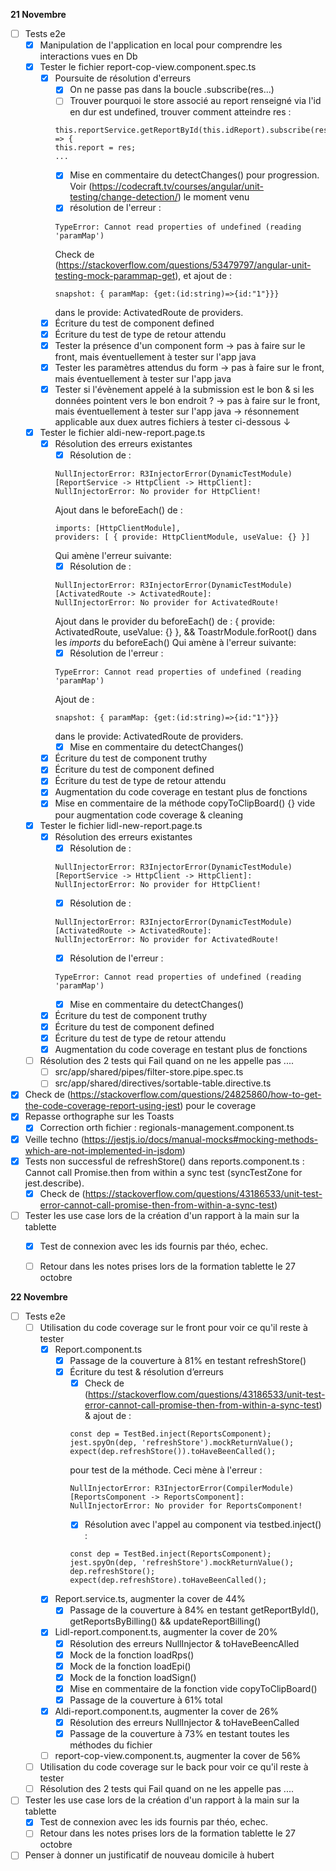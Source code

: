 **21 Novembre** 
- [ ] Tests e2e
    - [x] Manipulation de l'application en local pour comprendre les interactions vues en Db
    - [x] Tester le fichier report-cop-view.component.spec.ts
        - [x] Poursuite de résolution d'erreurs
            - [x] On ne passe pas dans la boucle .subscribe(res...)
            - [ ] Trouver pourquoi le store associé au report renseigné via l'id en dur est undefined, trouver comment atteindre res :
            ```
            this.reportService.getReportById(this.idReport).subscribe(res => {
			this.report = res;
            ...
            ```
            - [x] Mise en commentaire du detectChanges() pour progression. Voir (https://codecraft.tv/courses/angular/unit-testing/change-detection/) le moment venu
            - [x] résolution de l'erreur : 
            ```
            TypeError: Cannot read properties of undefined (reading 'paramMap')
            ```
            Check de (https://stackoverflow.com/questions/53479797/angular-unit-testing-mock-parammap-get), et ajout de :
            ```
            snapshot: { paramMap: {get:(id:string)=>{id:"1"}}}
            ```
            dans le provide: ActivatedRoute de providers.
        - [x] Écriture du test de component defined
        - [x] Écriture du test de type de retour attendu
        <!-- - [ ] Écriture du test de connexion à l'API -->
        - [x] Tester la présence d'un component form -> pas à faire sur le front, mais éventuellement à tester sur l'app java
        - [x] Tester les paramètres attendus du form -> pas à faire sur le front, mais éventuellement à tester sur l'app java
        - [x] Tester si l'évènement appelé à la submission est le bon & si les données pointent vers le bon endroit ? -> pas à faire sur le front, mais éventuellement à tester sur l'app java
        -> résonnement applicable aux duex autres fichiers à tester ci-dessous ↓
    - [x] Tester le fichier aldi-new-report.page.ts
        - [x] Résolution des erreurs existantes
            - [x] Résolution de :
            ```
            NullInjectorError: R3InjectorError(DynamicTestModule)[ReportService -> HttpClient -> HttpClient]:
            NullInjectorError: No provider for HttpClient!
            ```
            Ajout dans le beforeEach() de :
            ```
            imports: [HttpClientModule],
			providers: [ { provide: HttpClientModule, useValue: {} }]
            ```
            Qui amène l'erreur suivante: 
            - [x] Résolution de :
            ```
            NullInjectorError: R3InjectorError(DynamicTestModule)[ActivatedRoute -> ActivatedRoute]:
            NullInjectorError: No provider for ActivatedRoute!
            ```
            Ajout dans le provider du beforeEach() de : { provide: ActivatedRoute, useValue: {} }, && ToastrModule.forRoot() dans les *imports* du beforeEach()
            Qui amène à l'erreur suivante: 
            - [x] Résolution de l'erreur : 
            ```
            TypeError: Cannot read properties of undefined (reading 'paramMap')
            ```
            Ajout de :
            ```
            snapshot: { paramMap: {get:(id:string)=>{id:"1"}}}
            ```
            dans le provide: ActivatedRoute de providers.
            - [x] Mise en commentaire du detectChanges()
        - [x] Écriture du test de component truthy
        - [x] Écriture du test de component defined
        - [x] Écriture du test de type de retour attendu  
        - [x] Augmentation du code coverage en testant plus de fonctions
        - [x] Mise en commentaire de la méthode copyToClipBoard() {} vide pour augmentation code coverage & cleaning
    - [x] Tester le fichier lidl-new-report.page.ts
        - [x] Résolution des erreurs existantes
            - [x] Résolution de :
            ```
            NullInjectorError: R3InjectorError(DynamicTestModule)[ReportService -> HttpClient -> HttpClient]:
            NullInjectorError: No provider for HttpClient!
            ```
            - [x] Résolution de :
            ```
            NullInjectorError: R3InjectorError(DynamicTestModule)[ActivatedRoute -> ActivatedRoute]:
            NullInjectorError: No provider for ActivatedRoute!
            ```
            - [x] Résolution de l'erreur : 
            ```
            TypeError: Cannot read properties of undefined (reading 'paramMap')
            ```
            - [x] Mise en commentaire du detectChanges()
        - [x] Écriture du test de component truthy
        - [x] Écriture du test de component defined
        - [x] Écriture du test de type de retour attendu
        - [x] Augmentation du code coverage en testant plus de fonctions
    - [ ] Résolution des 2 tests qui Fail quand on ne les appelle pas .... 
        - [ ] src/app/shared/pipes/filter-store.pipe.spec.ts
        - [ ] src/app/shared/directives/sortable-table.directive.ts
- [x] Check de (https://stackoverflow.com/questions/24825860/how-to-get-the-code-coverage-report-using-jest) pour le coverage
- [x] Repasse orthographe sur les Toasts
    - [x] Correction orth fichier : regionals-management.component.ts
- [x] Veille techno (https://jestjs.io/docs/manual-mocks#mocking-methods-which-are-not-implemented-in-jsdom)
- [x] Tests non successful de refreshStore() dans reports.component.ts :  Cannot call Promise.then from within a sync test (syncTestZone for jest.describe).
    - [x] Check de (https://stackoverflow.com/questions/43186533/unit-test-error-cannot-call-promise-then-from-within-a-sync-test)
- [ ] Tester les use case lors de la création d'un rapport à la main sur la tablette
    - [x] Test de connexion avec les ids fournis par théo, echec.
    - [ ] Retour dans les notes prises lors de la formation tablette le 27 octobre

  
**22 Novembre** 
- [ ] Tests e2e
    - [ ] Utilisation du code coverage sur le front pour voir ce qu'il reste à tester
        - [x] Report.component.ts
            - [x] Passage de la couverture à 81% en testant refreshStore()
            - [x] Écriture du test & résolution d’erreurs
                - [x] Check de (https://stackoverflow.com/questions/43186533/unit-test-error-cannot-call-promise-then-from-within-a-sync-test) & ajout de :
                ```
                const dep = TestBed.inject(ReportsComponent);
                jest.spyOn(dep, 'refreshStore').mockReturnValue();
                expect(dep.refreshStore()).toHaveBeenCalled();
                ```
                pour test de la méthode. Ceci mène à l'erreur :
                ```
                NullInjectorError: R3InjectorError(CompilerModule)[ReportsComponent -> ReportsComponent]:
                NullInjectorError: No provider for ReportsComponent!
                ```
                - [x] Résolution avec l'appel au component via testbed.inject() :
                ```
                const dep = TestBed.inject(ReportsComponent);
                jest.spyOn(dep, 'refreshStore').mockReturnValue();
                dep.refreshStore();
                expect(dep.refreshStore).toHaveBeenCalled();
                ```
        - [x] Report.service.ts, augmenter la cover de 44%
            - [x] Passage de la couverture à 84% en testant getReportById(), getReportsByBilling() && updateReportBilling()
        - [x] Lidl-report.component.ts, augmenter la cover de 20%
            - [x] Résolution des erreurs NullInjector & toHaveBeencAlled
            - [x] Mock de la fonction loadRps()
            - [x] Mock de la fonction loadEpi()
            - [x] Mock de la fonction loadSign()
            - [x] Mise en commentaire de la fonction vide copyToClipBoard() 
            - [x] Passage de la couverture à 61% total
        - [x] Aldi-report.component.ts, augmenter la cover de 26%
            - [x] Résolution des erreurs NullInjector & toHaveBeenCalled
            - [x] Passage de la couverture à 73% en testant toutes les méthodes du fichier
        - [ ] report-cop-view.component.ts, augmenter la cover de 56%
    - [ ] Utilisation du code coverage sur le back pour voir ce qu'il reste à tester
    - [ ] Résolution des 2 tests qui Fail quand on ne les appelle pas .... 
- [ ] Tester les use case lors de la création d'un rapport à la main sur la tablette
    - [x] Test de connexion avec les ids fournis par théo, echec.
    - [ ] Retour dans les notes prises lors de la formation tablette le 27 octobre

- [ ] Penser à donner un justificatif de nouveau domicile à hubert